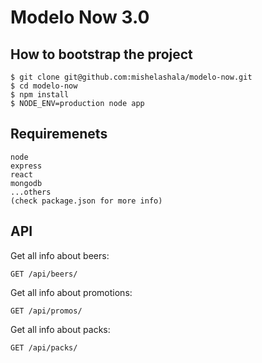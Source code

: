 # Modelo Now 3.0

## How to bootstrap the project

```
$ git clone git@github.com:mishelashala/modelo-now.git
$ cd modelo-now
$ npm install
$ NODE_ENV=production node app
```

## Requiremenets
```
node
express
react
mongodb
...others
(check package.json for more info)
```

## API

Get all info about beers:
```
GET /api/beers/
```

Get all info about promotions:
```
GET /api/promos/
```

Get all info about packs:
```
GET /api/packs/
```

